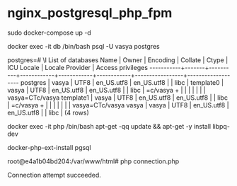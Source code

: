 # nginx_postgresql_php_fpm

sudo docker-compose up -d

docker exec -it db /bin/bash
psql -U vasya postgres

postgres=# \l
                                             List of databases
   Name    | Owner | Encoding |  Collate   |   Ctype    | ICU Locale | Locale Provider | Access privileges 
-----------+-------+----------+------------+------------+------------+-----------------+-------------------
 postgres  | vasya | UTF8     | en_US.utf8 | en_US.utf8 |            | libc            | 
 template0 | vasya | UTF8     | en_US.utf8 | en_US.utf8 |            | libc            | =c/vasya         +
           |       |          |            |            |            |                 | vasya=CTc/vasya
 template1 | vasya | UTF8     | en_US.utf8 | en_US.utf8 |            | libc            | =c/vasya         +
           |       |          |            |            |            |                 | vasya=CTc/vasya
 vasya     | vasya | UTF8     | en_US.utf8 | en_US.utf8 |            | libc            | 
(4 rows)

docker exec -it php /bin/bash
apt-get -qq update && apt-get -y install libpq-dev 

docker-php-ext-install pgsql

root@e4a1b04bd204:/var/www/html# php connection.php 
<!DOCTYPE html>

<html>

<body>

Connection attempt succeeded.
</body>

</html>
